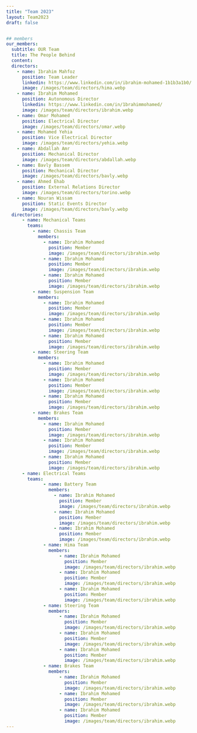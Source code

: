 ```yaml
---
title: "Team 2023"
layout: Team2023
draft: false


## members
our_members:
  subtitle: OUR Team
  title: The People Behind
  content:
  directors:
    - name: Ibrahim Mahfoz
      position: Team Leader
      linkedin: https://www.linkedin.com/in/ibrahim-mohamed-1b1b3a1b0/
      image: /images/team/directors/hima.webp
    - name: Ibrahim Mohamed
      position: Autonomous Director
      linkedin: https://www.linkedin.com/in/1brahimmohamed/
      image: /images/team/directors/ibrahim.webp
    - name: Omar Mohamed
      position: Electrical Director
      image: /images/team/directors/omar.webp
    - name: Mohamed Yehia 
      position: Vice Electrical Director
      image: /images/team/directors/yehia.webp
    - name: Abdallah Amr
      position: Mechanical Director
      image: /images/team/directors/abdallah.webp
    - name: Bavly Bassem
      position: Mechanical Director
      image: /images/team/directors/bavly.webp
    - name: Ahmed Ehab
      position: External Relations Director
      image: /images/team/directors/torino.webp
    - name: Nouran Wissam
      position: Static Events Director
      image: /images/team/directors/bavly.webp
  directories:
      - name: Mechanical Teams
        teams:
          - name: Chassis Team
            members:
              - name: Ibrahim Mohamed
                position: Member
                image: /images/team/directors/ibrahim.webp
              - name: Ibrahim Mohamed
                position: Member
                image: /images/team/directors/ibrahim.webp
              - name: Ibrahim Mohamed
                position: Member
                image: /images/team/directors/ibrahim.webp
          - name: Suspension Team
            members:
              - name: Ibrahim Mohamed
                position: Member
                image: /images/team/directors/ibrahim.webp
              - name: Ibrahim Mohamed
                position: Member
                image: /images/team/directors/ibrahim.webp
              - name: Ibrahim Mohamed
                position: Member
                image: /images/team/directors/ibrahim.webp
          - name: Steering Team
            members:
              - name: Ibrahim Mohamed
                position: Member
                image: /images/team/directors/ibrahim.webp
              - name: Ibrahim Mohamed
                position: Member
                image: /images/team/directors/ibrahim.webp
              - name: Ibrahim Mohamed
                position: Member
                image: /images/team/directors/ibrahim.webp
          - name: Brakes Team
            members:
              - name: Ibrahim Mohamed
                position: Member
                image: /images/team/directors/ibrahim.webp
              - name: Ibrahim Mohamed
                position: Member
                image: /images/team/directors/ibrahim.webp
              - name: Ibrahim Mohamed
                position: Member
                image: /images/team/directors/ibrahim.webp
      - name: Electrical Teams
        teams: 
              - name: Battery Team
                members:
                  - name: Ibrahim Mohamed
                    position: Member
                    image: /images/team/directors/ibrahim.webp
                  - name: Ibrahim Mohamed
                    position: Member
                    image: /images/team/directors/ibrahim.webp
                  - name: Ibrahim Mohamed
                    position: Member
                    image: /images/team/directors/ibrahim.webp
              - name: Hima Team
                members:
                    - name: Ibrahim Mohamed
                      position: Member
                      image: /images/team/directors/ibrahim.webp
                    - name: Ibrahim Mohamed
                      position: Member
                      image: /images/team/directors/ibrahim.webp
                    - name: Ibrahim Mohamed
                      position: Member
                      image: /images/team/directors/ibrahim.webp
              - name: Steering Team
                members:
                    - name: Ibrahim Mohamed
                      position: Member
                      image: /images/team/directors/ibrahim.webp
                    - name: Ibrahim Mohamed
                      position: Member
                      image: /images/team/directors/ibrahim.webp
                    - name: Ibrahim Mohamed
                      position: Member
                      image: /images/team/directors/ibrahim.webp
              - name: Brakes Team
                members:
                    - name: Ibrahim Mohamed
                      position: Member
                      image: /images/team/directors/ibrahim.webp
                    - name: Ibrahim Mohamed
                      position: Member
                      image: /images/team/directors/ibrahim.webp
                    - name: Ibrahim Mohamed
                      position: Member
                      image: /images/team/directors/ibrahim.webp
---
```

